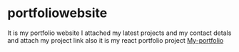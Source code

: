 # portfoliowebsite
It is my portfolio website I attached my latest projects and my contact detals 
and attach my project link also it is my react portfolio project
[My-portfolio](https://drajkumard.github.io/portfoliowebsite/)
